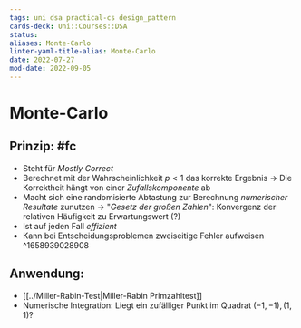 ```yaml
---
tags: uni dsa practical-cs design_pattern
cards-deck: Uni::Courses::DSA
status: 
aliases: Monte-Carlo
linter-yaml-title-alias: Monte-Carlo
date: 2022-07-27
mod-date: 2022-09-05
---
```


# Monte-Carlo

## Prinzip: #fc
- Steht für *Mostly Correct*
- Berechnet mit der Wahrscheinlichkeit $p < 1$ das korrekte Ergebnis
	-> Die Korrektheit hängt von einer *Zufallskomponente* ab
- Macht sich eine randomisierte Abtastung zur Berechnung *numerischer Resultate* zunutzen
	-> "*Gesetz der großen Zahlen*": Konvergenz der relativen Häufigkeit zu Erwartungswert (?)
- Ist auf jeden Fall *effizient*
- Kann bei Entscheidungsproblemen zweiseitige Fehler aufweisen
^1658939028908

## Anwendung:
- [[../Miller-Rabin-Test|Miller-Rabin Primzahltest]]
- Numerische Integration: Liegt ein zufälliger Punkt im Quadrat $(-1,-1),(1,1)$?
